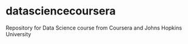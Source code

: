 # datasciencecoursera
Repository for Data Science course from Coursera and Johns Hopkins University
